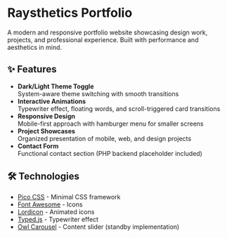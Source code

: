# Raysthetics Portfolio

A modern and responsive portfolio website showcasing design work, projects, and professional experience. Built with performance and aesthetics in mind.

## ✨ Features

-   **Dark/Light Theme Toggle**  
    System-aware theme switching with smooth transitions
-   **Interactive Animations**  
    Typewriter effect, floating words, and scroll-triggered card transitions
-   **Responsive Design**  
    Mobile-first approach with hamburger menu for smaller screens
-   **Project Showcases**  
    Organized presentation of mobile, web, and design projects
-   **Contact Form**  
    Functional contact section (PHP backend placeholder included)

## 🛠 Technologies

-   [Pico CSS](https://picocss.com/) - Minimal CSS framework
-   [Font Awesome](https://fontawesome.com/) - Icons
-   [Lordicon](https://lordicon.com/) - Animated icons
-   [Typed.js](https://mattboldt.com/demos/typed-js/) - Typewriter effect
-   [Owl Carousel](https://owlcarousel2.github.io/OwlCarousel2/) - Content slider (standby implementation)
